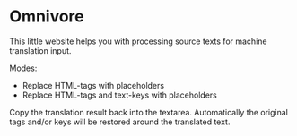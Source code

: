 # Omnivore
 
This little website helps you with processing source texts for machine translation input.

Modes:
- Replace HTML-tags with placeholders
- Replace HTML-tags and text-keys with placeholders

Copy the translation result back into the textarea. Automatically the original tags and/or keys will be restored around the translated text.